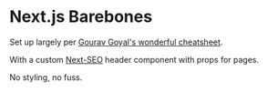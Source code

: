 # Next.js Barebones

Set up largely per [Gourav Goyal's wonderful cheatsheet](https://gourav.io/blog/nextjs-cheatsheet).

With a custom [Next-SEO](https://github.com/garmeeh/next-seo) header component with props for pages.

No styling, no fuss.
